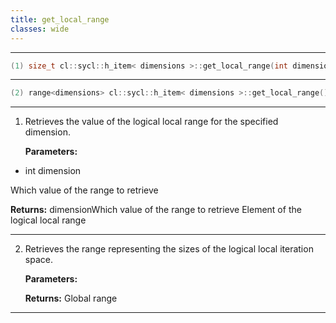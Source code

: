 ```yaml
---
title: get_local_range
classes: wide
---
```



---

```cpp
(1) size_t cl::sycl::h_item< dimensions >::get_local_range(int dimension) const
```

---

```cpp
(2) range<dimensions> cl::sycl::h_item< dimensions >::get_local_range() const
```

---

1. Retrieves the value of the logical local range for the specified dimension. 

   **Parameters:**

  * int dimension

   Which value of the range to retrieve 

   **Returns:** dimensionWhich value of the range to retrieve Element of the logical local range 

---

2. Retrieves the range representing the sizes of the logical local iteration space. 

   **Parameters:**

   **Returns:** Global range 

---


